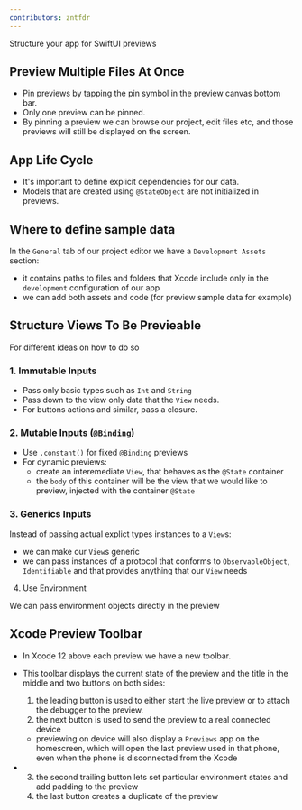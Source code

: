 ```yaml
---
contributors: zntfdr
---
```


Structure your app for SwiftUI previews

## Preview Multiple Files At Once

- Pin previews by tapping the pin symbol in the preview canvas bottom bar. 
- Only one preview can be pinned.
- By pinning a preview we can browse our project, edit files etc, and those previews will still be displayed on the screen.

## App Life Cycle

- It's important to define explicit dependencies for our data.
- Models that are created using `@StateObject` are not initialized in previews.

## Where to define sample data 

In the `General` tab of our project editor we have a `Development Assets` section: 

- it contains paths to files and folders that Xcode include only in the `development` configuration of our app
- we can add both assets and code (for preview sample data for example)

## Structure Views To Be Previeable

For different ideas on how to do so

### 1. Immutable Inputs

- Pass only basic types such as `Int` and `String`
- Pass down to the view only data that the `View` needs.
- For buttons actions and similar, pass a closure.

### 2. Mutable Inputs (`@Binding`)

- Use `.constant()` for fixed `@Binding` previews
- For dynamic previews:
  - create an interemediate `View`, that behaves as the `@State` container
  - the `body` of this container will be the view that we would like to preview, injected with the container `@State`

### 3. Generics Inputs

Instead of passing actual explict types instances to a `View`s: 

- we can make our `View`s generic
- we can pass instances of a protocol that conforms to `ObservableObject`, `Identifiable` and that provides anything that our `View` needs

4. Use Environment

We can pass environment objects directly in the preview

## Xcode Preview Toolbar

- In Xcode 12 above each preview we have a new toolbar.
- This toolbar displays the current state of the preview and the title in the middle and two buttons on both sides:
  1. the leading button is used to either start the live preview or to attach the debugger to the preview.
  2. the next button is used to send the preview to a real connected device
    - previewing on device will also display a `Previews` app on the homescreen, which will open the last preview used in that phone, even when the phone is disconnected from the Xcode

- 
  3. the second trailing button lets set particular environment states and add padding to the preview
  4. the last button creates a duplicate of the preview